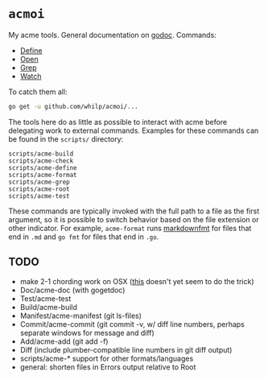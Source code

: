 `acmoi`
=======

My acme tools. General documentation on [godoc](https://godoc.org/github.com/whilp/acmoi). Commands:

-	[Define](https://godoc.org/github.com/whilp/acmoi/cmd/Define)
-	[Open](https://godoc.org/github.com/whilp/acmoi/cmd/Open)
-	[Grep](https://godoc.org/github.com/whilp/acmoi/cmd/Grep)
-	[Watch](https://godoc.org/github.com/whilp/acmoi/cmd/Watch)

To catch them all:

```bash
go get -u github.com/whilp/acmoi/...
```

The tools here do as little as possible to interact with acme before delegating work to external commands. Examples for these commands can be found in the `scripts/` directory:

```
scripts/acme-build
scripts/acme-check
scripts/acme-define
scripts/acme-format
scripts/acme-grep
scripts/acme-root
scripts/acme-test
```

These commands are typically invoked with the full path to a file as the first argument, so it is possible to switch behavior based on the file extension or other indicator. For example, `acme-format` runs [markdownfmt](https://github.com/shurcooL/markdownfmt) for files that end in `.md` and `go fmt` for files that end in `.go`.

TODO
----

-	make 2-1 chording work on OSX ([this](https://groups.google.com/forum/#!topic/comp.os.plan9/aEwQNcr80cQ) doesn't yet seem to do the trick)
-	Doc/acme-doc (with gogetdoc)
-	Test/acme-test
-	Build/acme-build
-	Manifest/acme-manifest (git ls-files)
-	Commit/acme-commit (git commit -v, w/ diff line numbers, perhaps separate windows for message and diff)
-	Add/acme-add (git add -f)
-	Diff (include plumber-compatible line numbers in git diff output)
-	scripts/acme-* support for other formats/languages
-	general: shorten files in Errors output relative to Root
